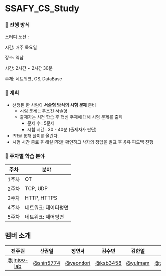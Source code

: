 # SSAFY_CS_Study

### 🎯 진행 방식

스터디 노션 : 

시간: 매주 목요일

장소: 역삼

시간: 2시간 ~ 2시간 30분

주제: 네트워크, OS, DataBase

### 🎯 계획
- 선정된 한 사람이 **서술형 방식의 시험 문제** 준비
    - 시험 문제는 무조건 서술형
    - 출제자는 사전 학습 후 핵심 주제에 대해 시험 문제를 출제
        - 문제 수 : 5문제
        - 시험 시간 : 30 - 40분 (출제자가 판단)
- PR을 통해 풀이를 올린다.
- 시험 시간 종료 후 해설 PR을 확인하고 각자의 정답을 발표 후 공유 피드백 진행
> 

### 📱 주차별 학습 분야

| 주차 | 분야 |
| --- | --- |
| 1주차 | OT |
| 2주차 | TCP, UDP  |
| 3주차 | HTTP, HTTPS |
| 4주차 | 네트워크: 데이터평면|
| 5주차 | 네트워크: 제어평면 |


## 멤버 소개
|진주원|신권일|정연서|김수빈|김한얼|이태현|
|:----:|:----:|:----:|:----:|:----:|:----:|
|[@jinjoo-lab](https://github.com/jinjoo-lab)|[@shin5774](https://github.com/shin5774)|[@yeondori](https://github.com/yeondori)|[@ksb3458](https://github.com/ksb3458)|[@yulmam](https://github.com/yulmam)|[@taehyeoon](https://github.com/taehyeoon)|
